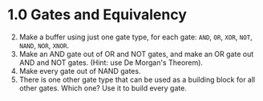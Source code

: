 # 1.0 Gates and Equivalency

2. Make a buffer using just one gate type, for each gate: `AND`, `OR`, `XOR`, `NOT`, `NAND`, `NOR`, `XNOR`.
3. Make an AND gate out of OR and NOT gates, and make an OR gate out AND and NOT gates. (Hint: use De Morgan's Theorem).
4. Make every gate out of NAND gates.
5. There is one other gate type that can be used as a building block for all other gates. Which one? Use it to build every gate.
